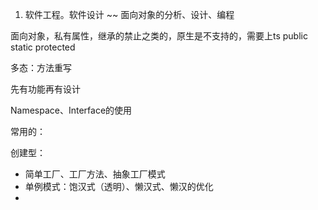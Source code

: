 1. 软件工程。软件设计 ~~ 面向对象的分析、设计、编程

面向对象，私有属性，继承的禁止之类的，原生是不支持的，需要上ts
public static protected

多态：方法重写

先有功能再有设计

Namespace、Interface的使用


常用的：

创建型：
  - 简单工厂、工厂方法、抽象工厂模式
  - 单例模式：饱汉式（透明）、懒汉式、懒汉的优化
  - 